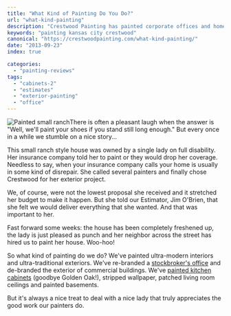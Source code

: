 ```yaml
---
title: "What Kind of Painting Do You Do?"
url: "what-kind-painting"
description: "Crestwood Painting has painted corporate offices and home basements, removed wallpaper and repaired plaster before painting living rooms."
keywords: "painting kansas city crestwood"
canonical: "https://crestwoodpainting.com/what-kind-painting/"
date: "2013-09-23"
index: true

categories:
  - "painting-reviews"
tags:
  - "cabinets-2"
  - "estimates"
  - "exterior-painting"
  - "office"
---
```


![Painted small ranch](/images/painted-small-ranch.webp)There is often a pleasant laugh when the answer is "Well, we'll paint your shoes if you stand still long enough." But every once in a while we stumble on a nice story...

This small ranch style house was owned by a single lady on full disability. Her insurance company told her to paint or they would drop her coverage. Needless to say, when your insurance company calls your home is usually in some kind of disrepair. She called several painters and finally chose Crestwood for her exterior project.

We, of course, were not the lowest proposal she received and it stretched her budget to make it happen. But she told our Estimator, Jim O'Brien, that she felt we would deliver everything that she wanted. And that was important to her.

Fast forward some weeks: the house has been completely freshened up, the lady is just pleased as punch and her neighbor across the street has hired us to paint her house. Woo-hoo!

So what kind of painting do we do? We've painted ultra-modern interiors and ultra-traditional exteriors. We've re-branded a [stockbroker's office](/office-painting-experts/) and de-branded the exterior of commercial buildings. We've [painted kitchen cabinets](/painting-kitchen-cabinets/) (goodbye Golden Oak!), stripped wallpaper, patched living room ceilings and painted basements.

But it's always a nice treat to deal with a nice lady that truly appreciates the good work our painters do.
